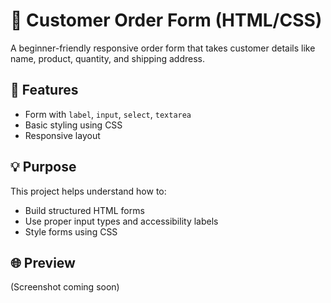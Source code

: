# 🧾 Customer Order Form (HTML/CSS)

A beginner-friendly responsive order form that takes customer details like name, product, quantity, and shipping address.

## 📌 Features

- Form with `label`, `input`, `select`, `textarea`
- Basic styling using CSS
- Responsive layout

## 💡 Purpose

This project helps understand how to:
- Build structured HTML forms
- Use proper input types and accessibility labels
- Style forms using CSS

## 🌐 Preview

(Screenshot coming soon)
